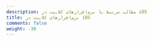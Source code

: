 ```yaml
---
description: مطالب مرتبط با نرم‌افزارهای کلاینت در iOS
title: نرم‌افزارهای کلاینت در iOS
comments: false
weight: -30
---
```


